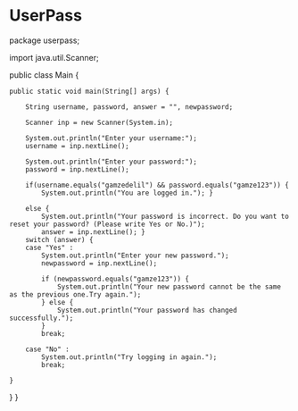 # UserPass
package userpass;

import java.util.Scanner;

public class Main {

	public static void main(String[] args) {

		String username, password, answer = "", newpassword;
				
		Scanner inp = new Scanner(System.in); 
				
		System.out.println("Enter your username:");
		username = inp.nextLine(); 
				
		System.out.println("Enter your password:");
		password = inp.nextLine();

		if(username.equals("gamzedelil") && password.equals("gamze123")) {
			System.out.println("You are logged in."); }	
		
		else { 
			System.out.println("Your password is incorrect. Do you want to reset your password? (Please write Yes or No.)");
			answer = inp.nextLine(); }
		switch (answer) {
        case "Yes" :
            System.out.println("Enter your new password.");
            newpassword = inp.nextLine();

            if (newpassword.equals("gamze123")) {
                System.out.println("Your new password cannot be the same as the previous one.Try again.");
            } else {
                System.out.println("Your password has changed successfully.");
            }
            break;

        case "No" :
            System.out.println("Try logging in again.");
            break;

    }
  }
}

     
		
 
  

